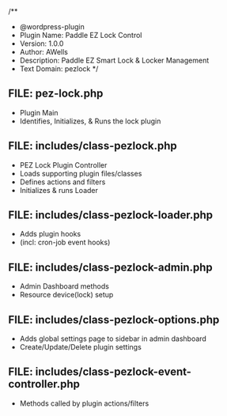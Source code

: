 /**
 * @wordpress-plugin
 * Plugin Name:       Paddle EZ Lock Control
 * Version:           1.0.0
 * Author:            AWells
 * Description:       Paddle EZ Smart Lock & Locker Management
 * Text Domain:       pezlock
 */


FILE:  pez-lock.php
-------------------------------
* Plugin Main
* Identifies, Initializes, & Runs the lock plugin



FILE:  includes/class-pezlock.php
-------------------------------
* PEZ Lock Plugin Controller
* Loads supporting plugin files/classes
* Defines actions and filters
* Initializes & runs Loader



FILE:  includes/class-pezlock-loader.php
-------------------------------
* Adds plugin hooks
* (incl: cron-job event hooks)



FILE:  includes/class-pezlock-admin.php
-------------------------------
* Admin Dashboard methods
* Resource device(lock) setup



FILE:  includes/class-pezlock-options.php
-------------------------------
* Adds global settings page to sidebar in admin dashboard
* Create/Update/Delete plugin settings



FILE:  includes/class-pezlock-event-controller.php
-------------------------------
* Methods called by plugin actions/filters
